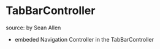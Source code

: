 # TabBarController
source: by Sean Allen

- embeded Navigation Controller in the TabBarController


